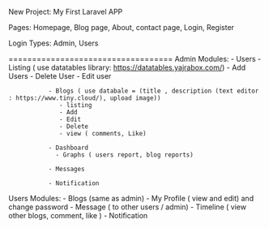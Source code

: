 New Project: My First Laravel APP

Pages: Homepage, Blog page, About, contact page, Login, Register

Login Types: Admin, Users

===================================
Admin Modules: - Users 
                    - Listing ( use datatables library: https://datatables.yajrabox.com/)
                    - Add Users
                    - Delete User
                    - Edit user

               - Blogs ( use databale = (title , description (text editor : https://www.tiny.cloud/), upload image))
                  - listing
                  - Add
                  - Edit
                  - Delete
                  - view ( comments, Like)    

               - Dashboard
                 - Graphs ( users report, blog reports)  

               - Messages  

               - Notification


Users Modules:
          - Blogs (same as admin) 
          - My Profile ( view and edit) and change password
          - Message ( to other users / admin)
          - Timeline ( view other blogs, comment, like ) 
          - Notification